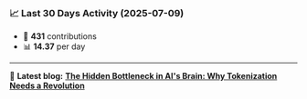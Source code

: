 <!--START_STATS-->
### 📈 Last 30 Days Activity (2025-07-09)  
- 🧮 **431** contributions  
- 📊 **14.37** per day
---
📝 **Latest blog:** [**The Hidden Bottleneck in AI's Brain: Why Tokenization Needs a Revolution**](https://andriak.com/blog/tokenization-revolution)
<!--END_STATS-->
